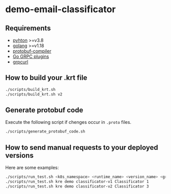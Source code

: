 # demo-email-classificator

## Requirements

* [pyhton](https://www.python.org/) >=v3.8
* [golang](https://go.dev/) >=v1.18 
* [protobuf-compiler](https://grpc.io/docs/protoc-installation/)
* [Go GRPC plugins](https://grpc.io/docs/languages/go/quickstart/)
* [grpcurl](https://github.com/fullstorydev/grpcurl)

## How to build your .krt file

```sh
./scripts/build_krt.sh  
./scripts/build_krt.sh v2
```

## Generate protobuf code

Execute the following script if chenges occur in `.proto` files.

```sh
./scripts/generate_protobuf_code.sh
```

## How to send manual requests to your deployed versions

Here are some examples:  

```sh
./scripts/run_test.sh <k8s_namespace> <runtime_name> <version_name> <grpc_service> [<message_number>] [<message>] 
./scripts/run_test.sh kre demo classificator-v1 Classificator 1
./scripts/run_test.sh kre demo classificator-v2 Classificator 3
```
